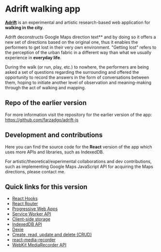 # Adrift walking app

__<a href="https://adriftapp.netlify.app/" target="_blank">Adrift</a>__ is an experimental and artistic research-based web application for **walking in the city**.

Adrift deconstructs Google Maps direction text** and by doing so it offers a new set of directions based on the original one, thus it enables the performers to get lost in their very own environment. "Getting lost" refers to the perception of the urban fabric in a different way than what we usually experience in **everyday life**.

During the walk (or run, play, etc.) to nowhere, the performers are being asked a set of questions regarding the surrounding and offered the opportunity to record the answers in the form of conversations between them, hoping to initiate another level of observation and meaning-making through the act of walking and mapping.


## Repo of the earlier version

For more information visit the repository for the earlier version of the app:
https://github.com/farzadgo/adrift-js


## Development and contributions

Here you can find the source code for the **React** version of the app which uses more APIs and libraries, such as IndexedDB.

For artistic/theoretical/experimental collaborations and dev contributions, such as implementing Google Maps JavaScript API for acquiring the Maps directions, please contact me.


## Quick links for this version

- [React Hooks](https://reactjs.org/docs/hooks-intro.html)
- [React Router](https://reactrouter.com/web/guides/quick-start)
- [Progressive Web Apps](https://web.dev/progressive-web-apps/)
- [Service Worker API](https://developer.mozilla.org/en-US/docs/Web/API/Service_Worker_API)
- [Client-side storage](https://developer.mozilla.org/en-US/docs/Learn/JavaScript/Client-side_web_APIs/Client-side_storage)
- [IndexedDB API](https://developer.mozilla.org/en-US/docs/Web/API/IndexedDB_API)
- [Dexie](https://dexie.org/docs/Dexie/Dexie)
- [Create, read, update and delete (CRUD)](https://en.wikipedia.org/wiki/Create,_read,_update_and_delete)
- [react-media-recorder](https://github.com/0x006F/react-media-recorder#readme)
- [WebKit MediaRecorder API](https://webkit.org/blog/11353/mediarecorder-api/)
